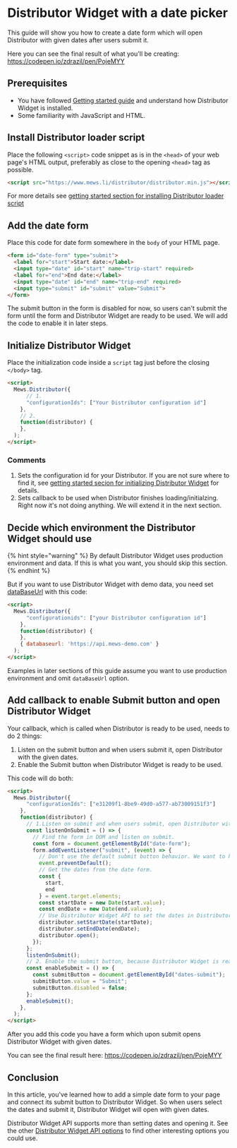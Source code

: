 # Distributor Widget with a date picker

This guide will show you how to create a date form which will open Distributor with given dates after users submit it. 

Here you can see the final result of what you'll be creating:
https://codepen.io/zdrazil/pen/PojeMYY

## Prerequisites
- You have followed [Getting started guide](../getting-started.md) and understand how Distributor Widget is installed.
- Some familiarity with JavaScript and HTML.

## Install Distributor loader script

Place the following `<script>` code snippet as is in the `<head>` of your web page's HTML output, preferably as close to the opening `<head>` tag as possible.

```html
<script src="https://www.mews.li/distributor/distributor.min.js"></script>
```

For more details see [getting started section for installing Distributor loader script](../getting-started.md#install-distributor-loader-script)

## Add the date form

Place this code for date form somewhere in the `body` of your HTML page.

```html
<form id="date-form" type="submit">
  <label for="start">Start date:</label>
  <input type="date" id="start" name="trip-start" required>
  <label for="end">End date:</label>
  <input type="date" id="end" name="trip-end" required>
  <input type="submit" id="submit" value="Submit">
</form>
```

The submit button in the form is disabled for now, so users can't submit the form until the form and Distributor Widget are ready to be used. We will add the code to enable it in later steps.

## Initialize Distributor Widget 

Place the initialization code inside a `script` tag just before the closing `</body>` tag.

```html
<script>
  Mews.Distributor({
      // 1.
      "configurationIds": ["Your Distributor configuration id"]
    },
    // 2.
    function(distributor) {
    },
  );
</script>
```

### Comments
1. Sets the configuration id for your Distributor. If you are not sure where to find it, see [getting started secion for initializing Distributor Widget](../getting-started.md#initialize-distributor-widget) for details.
2. Sets callback to be used when Distributor finishes loading/initialzing. Right now it's not doing anything. We will extend it in the next section.

## Decide which environment the Distributor Widget should use

{% hint style="warning" %}
By default Distributor Widget uses production environment and data. If this is what you want, you should skip this section.
{% endhint %}

But if you want to use Distributor Widget with demo data, you need set [dataBaseUrl](../reference.md#string-databaseurl.md) with this code:

```html
<script>
  Mews.Distributor({
      "configurationids": ["your Distributor configuration id"]
    },
    function(distributor) {
    },
    { databaseurl: 'https://api.mews-demo.com' }
  );
</script>
```

Examples in later sections of this guide assume you want to use production environment and omit `dataBaseUrl` option.

## Add callback to enable Submit button and open Distributor Widget

Your callback, which is called when Distributor is ready to be used, needs to do 2 things:
1. Listen on the submit button and when users submit it, open Distributor with the given dates.
2. Enable the Submit button when Distributor Widget is ready to be used.

This code will do both:
```html
<script>
  Mews.Distributor({
      "configurationIds": ["e31209f1-8be9-49d0-a577-ab73009151f3"]
    },
    function(distributor) {
      // 1.Listen on submit and when users submit, open Distributor with given dates.
      const listenOnSubmit = () => {
        // Find the form in DOM and listen on submit.
        const form = document.getElementById("date-form");
        form.addEventListener("submit", (event) => {
          // Don't use the default submit button behavior. We want to handle it ourselves.
          event.preventDefault();
          // Get the dates from the date form.
          const {
            start,
            end
          } = event.target.elements;
          const startDate = new Date(start.value);
          const endDate = new Date(end.value);
          // Use Distributor Widget API to set the dates in Distributor Widget and open it.
          distributor.setStartDate(startDate);
          distributor.setEndDate(endDate);
          distributor.open();
        });
      };
      listenOnSubmit();
      // 2. Enable the submit button, because Distributor Widget is ready to be used.
      const enableSubmit = () => {
        const submitButton = document.getElementById("dates-submit");
        submitButton.value = "Submit";
        submitButton.disabled = false;
      };
      enableSubmit();
    },
  );
</script>
```

After you add this code you have a form which upon submit opens Distributor Widget with given dates.

You can see the final result here: https://codepen.io/zdrazil/pen/PojeMYY

## Conclusion

In this article, you've learned how to add a simple date form to your page and connect its submit button to Distributor Widget. So when users select the dates and submit it, Distributor Widget will open with given dates.

Distributor Widget API supports more than setting dates and opening it. See the other [Distributor Widget API options](../reference.md) to find other interesting options you could use.
